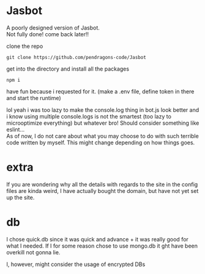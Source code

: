 # Jasbot
A poorly designed version of Jasbot.    
Not fully done! come back later!!   

clone the repo    
```
git clone https://github.com/pendragons-code/Jasbot
```

get into the directory and install all the packages   
```
npm i
```

have fun because i requested for it. (make a .env file, define token in there and start the runtime)    


lol yeah i was too lazy to make the console.log thing in bot.js look better and i know using multiple console.logs is not the smartest (too lazy to microoptimize everything) but whatever bro!
Should consider something like eslint...        
    As of now, I do not care about what you may choose to do with such terrible code written by myself.
    This might change depending on how things goes.
# extra
If you are wondering why all the details with regards to the site in the config files are kinda weird, I have actually bought the domain, but have not yet set up the site.
# db
I chose quick.db since it was quick and advance + it was really good for what I needed. If I for some reason chose to use mongo.db it ght have been overkill not gonna lie.


I, however, might consider the usage of encrypted DBs
